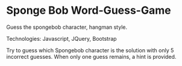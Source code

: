 # Sponge Bob Word-Guess-Game

Guess the spongebob character, hangman style.

Technologies: Javascript, JQuery, Bootstrap

Try to guess which Spongebob character is the solution with only 5 incorrect guesses. When only one guess remains, a hint is provided. 
